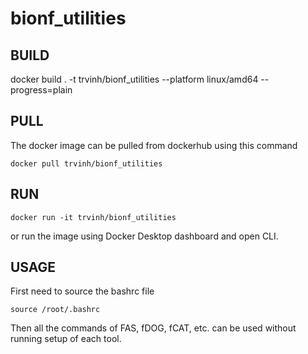 # bionf_utilities

## BUILD
docker build . -t trvinh/bionf_utilities --platform linux/amd64 --progress=plain

## PULL
The docker image can be pulled from dockerhub using this command
```
docker pull trvinh/bionf_utilities
```

## RUN

```
docker run -it trvinh/bionf_utilities
```

or run the image using Docker Desktop dashboard and open CLI.

## USAGE
First need to source the bashrc file
```
source /root/.bashrc
```

Then all the commands of FAS, fDOG, fCAT, etc. can be used without running setup of each tool.
